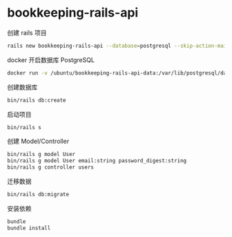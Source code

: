 # bookkeeping-rails-api

创建 rails 项目
```bash
rails new bookkeeping-rails-api --database=postgresql --skip-action-mailbox --skip-action-text --skip-sprockets --skip-javascript --skip-turbolinks --skip-system-test --skip-test --api --skip-webpack-install
```
docker 开启数据库 PostgreSQL
```bash
docker run -v /ubuntu/bookkeeping-rails-api-data:/var/lib/postgresql/data -p 5001:5432 -e POSTGRES_USER=test -e POSTGRES_PASSWORD=123456 -d postgres:12.2
```
创建数据库
```bash
bin/rails db:create
```
启动项目
```bash
bin/rails s
```
创建 Model/Controller
```bash
bin/rails g model User
bin/rails g model User email:string password_digest:string
bin/rails g controller users
```
迁移数据
```bash
bin/rails db:migrate
```
安装依赖
```bash
bundle
bundle install
```